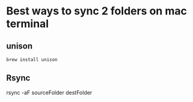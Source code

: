 # Best ways to sync 2 folders on mac terminal


## unison
`brew install unison`

## Rsync
rsync -aF sourceFolder destFolder

